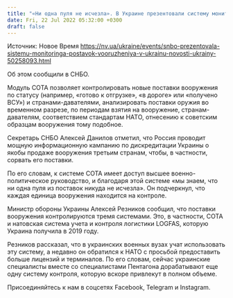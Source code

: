 ```yaml
---
title: "«Ни одна пуля не исчезла». В Украине презентовали систему мониторинга поставок вооружения от партнеров"
date: Fri, 22 Jul 2022 05:32:00 +0300
draft: false
---
```

Источник: Новое Время https://nv.ua/ukraine/events/snbo-prezentovala-sistemu-monitoringa-postavok-vooruzheniya-v-ukrainu-novosti-ukrainy-50258093.html


Об этом сообщили в СНБО.

Модуль СОТА позволяет контролировать новые поставки вооружения по статусу (например, «готово к отгрузке», «в дороге» или «получено ВСУ») и странами-давателями, анализировать поставки оружия во временном разрезе, по периодам взятия на вооружение, странам-давателям, соответствием стандартам НАТО, отнесению к советским образцам вооружения тому подобное.

Секретарь СНБО Алексей Данилов отметил, что Россия проводит мощную информационную кампанию по дискредитации Украины о якобы продаже вооружения третьим странам, чтобы, в частности, сорвать его поставки.

По его словам, к системе СОТА имеет доступ высшее военно-политическое руководство, и благодаря этой системе «мы знаем, что ни одна пуля из поставок никуда не исчезла». Он подчеркнул, что каждая единица вооружения находится на контроле.

Министр обороны Украины Алексей Резников сообщил, что поставки вооружения контролируются тремя системами. Это, в частности, СОТА и натовская система учета и контроля логистики LOGFAS, которую Украина получила в 2019 году.

Резников рассказал, что в украинских военных вузах учат использовать эту систему, а недавно он обратился к НАТО с просьбой предоставить больше лицензий и терминалов. По его словам, сейчас украинские специалисты вместе со специалистами Пентагона дорабатывают еще одну систему контроля, которую вскоре привлекут в полном объеме.

Присоединяйтесь к нам в соцсетях Facebook, Telegram и Instagram.
